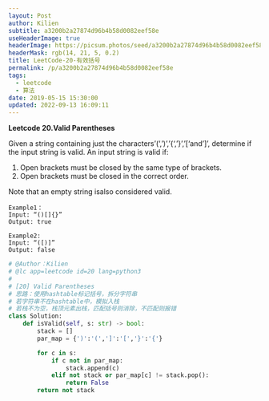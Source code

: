 ```yaml
---
layout: Post
author: Kilien
subtitle: a3200b2a27874d96b4b58d0082eef58e
useHeaderImage: true
headerImage: https://picsum.photos/seed/a3200b2a27874d96b4b58d0082eef58e/1920/1080
headerMask: rgb(14, 21, 5, 0.2)
title: LeetCode-20-有效括号
permalink: /p/a3200b2a27874d96b4b58d0082eef58e
tags:
  - leetcode
  - 算法
date: 2019-05-15 15:30:00
updated: 2022-09-13 16:09:11
---
```


**Leetcode 20.Valid Parentheses**

Given a string containing just the characters’(‘,’)’,’{‘,’}’,’\[‘and’]’, determine if the input string is valid.
An input string is valid if:

1. Open brackets must be closed by the same type of brackets.
2. Open brackets must be closed in the correct order.

Note that an empty string isalso considered valid.

```
Example1：
Input: “()[]{}”
Output: true

Example2:
Input: “([)]”
Output: false
```

```Python
# @Author：Kilien
# @lc app=leetcode id=20 lang=python3
#
# [20] Valid Parentheses
# 思路：使用hashtable标记括号，拆分字符串
# 若字符串不在hashtable中，模拟入栈
# 若栈不为空，栈顶元素出栈，匹配括号则消除，不匹配则报错
class Solution:
    def isValid(self, s: str) -> bool:
        stack = []
        par_map = {')':'(',']':'[','}':'{'}

        for c in s:
            if c not in par_map:
                stack.append(c)
            elif not stack or par_map[c] != stack.pop():
                return False
        return not stack

```
